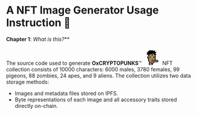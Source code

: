 # A NFT Image Generator Usage Instruction 📕

**Chapter 1**: _What is this?_**

The source code used to generate **OxCRYPTOPUNKS**™ ![alt text](https://github.com/Takuhatsu/nft-image-generator/blob/main/instruction-add-files/oxpunk0005.png "OxCryptoPunk #5") NFT collection consists of 10000 characters: 6000 males, 3780 females, 99 pigeons, 88 zombies, 24 apes, and 9 aliens. The collection utilizes two data storage methods:
* Images and metadata files stored on IPFS.
* Byte representations of each image and all accessory traits stored directly on-chain.

